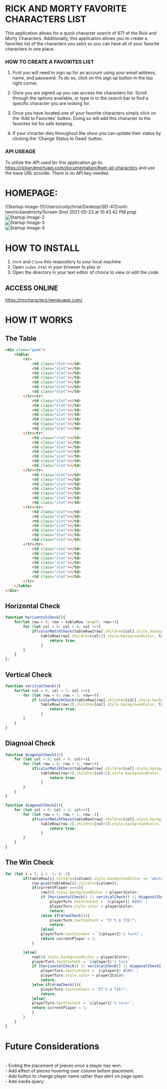 # RICK AND MORTY FAVORITE CHARACTERS LIST

This application allows for a quick character search of 671 of the Rick and Morty Characters. Additionally, this application allows you to create a favorites list of the characters you selct so you can have all of your favorite characters in one place. 

### HOW TO CREATE A FAVORITES LIST

1. First you will need to sign up for an account using your email address, name, and password. To do so, click on the sign up button in the top right corner. 

2. Once you are signed up you can access the characters list. Scroll through the options available, or type in to the search bar to find a specific character you are looking for. 

3. Once you have located one of your favorite characters simply click on the 'Add to Favorites' button. Doing so will add this character to the favorites list for safe keeping. 

4. If your chracter dies throughout the show you can update their status by clicking the 'Change Status to Dead' button. 

### API USEAGE

To utilize the API used for this application go to: https://rickandmortyapi.com/documentation/#get-all-characters and use the base URL provide. There is no API key needed. 

# HOMEPAGE:
<!-- Images go here  -->
![Startup-Image-1](/Users/codychrist/Desktop/SEI-412/unit-two/rickandmorty/Screen Shot 2021-05-23 at 10.43.42 PM.png)
<br>
![Startup-Image-2](https://github.com/crchrist/connect-four/blob/main/docs/Screen-Shot-2.png?raw=true)
<br>
![Startup-Image-3](https://github.com/crchrist/connect-four/blob/main/docs/Screen-Shot-3.png?raw=true)
<br>
![Startup-Image-4](https://github.com/crchrist/connect-four/blob/main/docs/Screen-Shot-4.png?raw=true)


# HOW TO INSTALL

1. *`Fork`* and *`Clone`* this respository to your local machine
2. Open `index.html` in your browser to play or 
3. Open the directory in your text editor of choice to view or edit the code

## ACCESS ONLINE
https://rmcharacters.herokuapp.com/



# HOW IT WORKS

## The Table

```html
<div class="game">
    <table>
        <tr>
            <td class="slot"></td>
            <td class="slot"></td>
            <td class="slot"></td>
            <td class="slot"></td>
            <td class="slot"></td>
            <td class="slot"></td>
            <td class="slot"></td>
        </tr><tr>
            <td class="slot"></td>
            <td class="slot"></td>
            <td class="slot"></td>
            <td class="slot"></td>
            <td class="slot"></td>
            <td class="slot"></td>
            <td class="slot"></td>
        </tr><tr>
            <td class="slot"></td>
            <td class="slot"></td>
            <td class="slot"></td>
            <td class="slot"></td>
            <td class="slot"></td>
            <td class="slot"></td>
            <td class="slot"></td>
        </tr><tr>
            <td class="slot"></td>
            <td class="slot"></td>
            <td class="slot"></td>
            <td class="slot"></td>
            <td class="slot"></td>
            <td class="slot"></td>
            <td class="slot"></td>
        </tr><tr>
            <td class="slot"></td>
            <td class="slot"></td>
            <td class="slot"></td>
            <td class="slot"></td>
            <td class="slot"></td>
            <td class="slot"></td>
            <td class="slot"></td>
        </tr><tr>
            <td class="slot"></td>
            <td class="slot"></td>
            <td class="slot"></td>
            <td class="slot"></td>
            <td class="slot"></td>
            <td class="slot"></td>
            <td class="slot"></td>
        </tr>
    </table>
</div> 
```

## Horizontal Check

```js 
function horizontalCheck(){
    for(let row = 0; row < tableRow.length; row++){
        for (let col = 0; col < 4; col ++){
            if(colorMatchCheck(tableRow[row].children[col].style.backgroundColor, tableRow[row].children[col+1].style.backgroundColor, 
                tableRow[row].children[col+2].style.backgroundColor, tableRow[row].children[col+3].style.backgroundColor)){
                    return true;
                }
        }
    }
};
```

## Vertical Check

```js 
function veritcalCheck(){
    for(let col = 0; col < 7; col ++){
        for (let row = 0; row < 3; row++){
            if (colorMatchCheck(tableRow[row].children[col].style.backgroundColor, tableRow[row+1].children[col].style.backgroundColor,
                tableRow[row+2].children[col].style.backgroundColor, tableRow[row+3].children[col].style.backgroundColor)){
                    return true;
                }
        }
    }
}
```

## Diagnoal Check

```js 
function diagonalCheck1(){
    for (let col = 0; col < 4; col++){
        for (let row = 0; row < 3; row++){
            if(colorMatchCheck(tableRow[row].children[col].style.backgroundColor, tableRow[row+1].children[col+1].style.backgroundColor,
                tableRow[row+2].children[col+2].style.backgroundColor, tableRow[row+3].children[col+3].style.backgroundColor)){
                    return true;
                }
        }
    }
}

function diagonalCheck2(){
    for (let col = 0; col < 4; col++){
        for (let row = 5; row > 2; row--){
            if(colorMatchCheck(tableRow[row].children[col].style.backgroundColor, tableRow[row-1].children[col+1].style.backgroundColor,
                tableRow[row-2].children[col+2].style.backgroundColor, tableRow[row-3].children[col+3].style.backgroundColor)){
                    return true;
                }
        }
    }
}
```

## The Win Check

```js
for (let i = 5; i > -1; i--){
        if(tableRow[i].children[column].style.backgroundColor == 'white'){
            row.push(tableRow[i].children[column]);
            if(currentPlayer ===1){
                row[0].style.backgroundColor = player1Color;
                if (horizontalCheck() || veritcalCheck() || diagonalCheck1() || diagonalCheck2()){
                    playerTurn.textContent = `${player1} WINS!`;
                    playerTurn.style.color = player1Color;
                    return;
                }else if(drawCheck()){
                    playerTurn.textContent = "IT'S A TIE!";
                    return;
                }else{
                playerTurn.textContent = `${player2}'s turn!`;
                return currentPlayer = 2;
            }

        }else{
            row[0].style.backgroundColor = player2Color;
            playerTurn.textContent = `${player1}'s turn`
            if (horizontalCheck() || veritcalCheck() || diagonalCheck1() || diagonalCheck2()){
                playerTurn.textContent = `${player2} WINS!`;
                playerTurn.style.color = player2Color;
                return;
            }else if(drawCheck()){
                playerTurn.textContent = "IT'S A TIE!";
                return;
            }else{
            playerTurn.textContent = `${player1}'s turn!`;
            return currentPlayer = 1;
            }
        }
    }
}
```




# Future Considerations
<br>
- Ending the placement of pieces once a player has won. 
<br>
- Add effect of pieces hovering over column before placement. 
<br>
- Add button to change player name rather than alert on page open. 
<br>
- Add media query 
